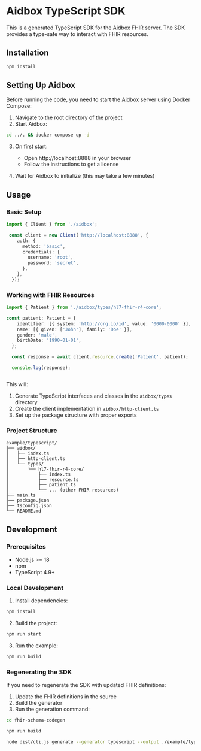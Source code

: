 # Aidbox TypeScript SDK

This is a generated TypeScript SDK for the Aidbox FHIR server. The SDK provides a type-safe way to interact with FHIR resources.

## Installation

```bash
npm install
```

## Setting Up Aidbox

Before running the code, you need to start the Aidbox server using Docker Compose:

1. Navigate to the root directory of the project
2. Start Aidbox:
```bash
cd ../. && docker compose up -d
```

3. On first start:
   - Open http://localhost:8888 in your browser
   - Follow the instructions to get a license

4. Wait for Aidbox to initialize (this may take a few minutes)

## Usage

### Basic Setup

```typescript
import { Client } from './aidbox';

 const client = new Client('http://localhost:8888', {
    auth: {
      method: 'basic',
      credentials: {
        username: 'root',
        password: 'secret',
      },
    },
  });
```

### Working with FHIR Resources

```typescript
import { Patient } from './aidbox/types/hl7-fhir-r4-core';

const patient: Patient = {
    identifier: [{ system: 'http://org.io/id', value: '0000-0000' }],
    name: [{ given: ['John'], family: 'Doe' }],
    gender: 'male',
    birthDate: '1990-01-01',
  };

  const response = await client.resource.create('Patient', patient);

  console.log(response);
```

```bash

```

This will:
1. Generate TypeScript interfaces and classes in the `aidbox/types` directory
2. Create the client implementation in `aidbox/http-client.ts`
3. Set up the package structure with proper exports

### Project Structure

```
example/typescript/
├── aidbox/
│   ├── index.ts
│   ├── http-client.ts
│   └── types/
│       └── hl7-fhir-r4-core/
│           ├── index.ts
│           ├── resource.ts
│           ├── patient.ts
│           └── ... (other FHIR resources)
├── main.ts
├── package.json
├── tsconfig.json
└── README.md
```

## Development

### Prerequisites

- Node.js >= 18
- npm
- TypeScript 4.9+

### Local Development

1. Install dependencies:
```bash
npm install
```

2. Build the project:
```bash
npm run start
```

3. Run the example:
```bash
npm run build
```

### Regenerating the SDK

If you need to regenerate the SDK with updated FHIR definitions:

1. Update the FHIR definitions in the source
2. Build the generator
3. Run the generation command:

```bash
cd fhir-schema-codegen

npm run build

node dist/cli.js generate --generator typescript --output ./example/typescript/aidbox  --packages hl7.fhir.r4.core@4.0.1
```
